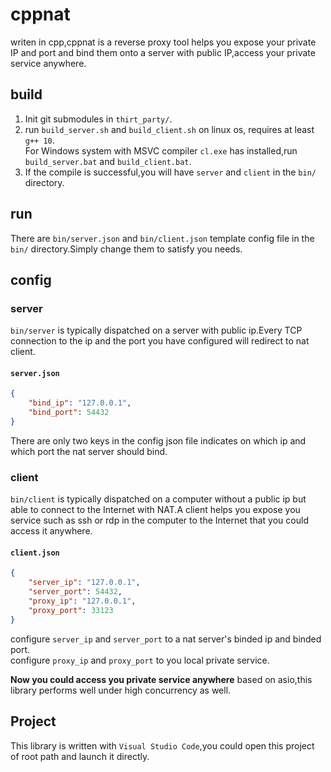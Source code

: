 # cppnat

writen in cpp,cppnat is a reverse proxy tool helps you expose your private IP and port and bind them onto a server with public IP,access your private service anywhere.

## build
1. Init git submodules in `thirt_party/`.
2. run `build_server.sh` and `build_client.sh` on linux os, requires at least `g++ 10`.  
For Windows system with MSVC compiler `cl.exe` has installed,run `build_server.bat` and `build_client.bat`.
3. If the compile is successful,you will have `server` and `client` in the `bin/` directory.

## run
There are `bin/server.json` and `bin/client.json` template config file in the `bin/` directory.Simply change them to satisfy you needs.

## config

### server
`bin/server` is typically dispatched on a server with public ip.Every TCP connection to the ip and the port you have configured will redirect to nat client.  

#### `server.json`
```json
{
    "bind_ip": "127.0.0.1",
    "bind_port": 54432
}
```
There are only two keys in the config json file indicates on which ip and which port the nat server should bind.  


### client
`bin/client` is typically dispatched on a computer without a public ip but able to connect to the Internet with NAT.A client helps you expose you service 
such as ssh or rdp in the computer to the Internet that you could access it anywhere.  

#### `client.json`
```json
{
    "server_ip": "127.0.0.1",
    "server_port": 54432,
    "proxy_ip": "127.0.0.1",
    "proxy_port": 33123
}
```
configure `server_ip` and `server_port` to a nat server's binded ip and binded port.  
configure `proxy_ip` and `proxy_port` to you local private service.

**Now you could access you private service anywhere**
based on asio,this library performs well under high concurrency as well.  


## Project

This library is written with `Visual Studio Code`,you could open this project of root path and launch it directly.